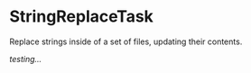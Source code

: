# StringReplaceTask
Replace strings inside of a set of files, updating their contents.

*testing...*